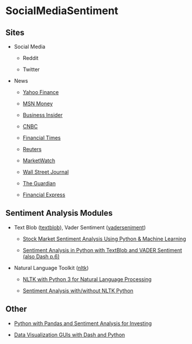 # SocialMediaSentiment

## Sites
* Social Media
    
    * Reddit

    * Twitter

* News

    * [Yahoo Finance](https://finance.yahoo.com/)

    * [MSN Money](https://www.msn.com/en-us/money)

    * [Business Insider](https://www.businessinsider.com/)

    * [CNBC](https://www.cnbc.com/)

    * [Financial Times](https://www.ft.com/)

    * [Reuters](https://www.reuters.com/)

    * [MarketWatch](https://www.marketwatch.com/)

    * [Wall Street Journal](https://www.wsj.com/)

    * [The Guardian](https://www.theguardian.com/)

    * [Financial Express](https://www.financialexpress.com/)
    
## Sentiment Analysis Modules

* Text Blob ([textblob](https://textblob.readthedocs.io/en/dev/)), Vader Sentiment ([vaderseniment](https://github.com/cjhutto/vaderSentiment))

    * [Stock Market Sentiment Analysis Using Python & Machine Learning](https://youtu.be/4OlvGGAsj8I)
    
    * [Sentiment Analysis in Python with TextBlob and VADER Sentiment (also Dash p.6)](https://youtu.be/qTyj2R-wcks)

* Natural Language Toolkit ([nltk](https://www.nltk.org/index.html))

    * [NLTK with Python 3 for Natural Language Processing](https://youtube.com/playlist?list=PLQVvvaa0QuDf2JswnfiGkliBInZnIC4HL)

    * [Sentiment Analysis with/without NLTK Python](https://youtube.com/playlist?list=PLhTjy8cBISEoOtB5_nwykvB9wfEDscuEo)

## Other

* [Python with Pandas and Sentiment Analysis for Investing](https://youtube.com/playlist?list=PLQVvvaa0QuDdktuSQRsofoGxC2PTSdsi7)

* [Data Visualization GUIs with Dash and Python](https://youtube.com/playlist?list=PLQVvvaa0QuDfsGImWNt1eUEveHOepkjqt)